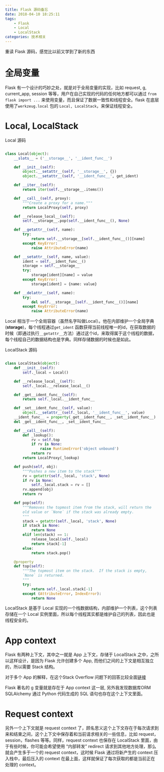 ```yaml
---
title: Flask 源码备忘
date: 2018-04-10 18:25:11
tags: 
	- Flask
	- Local
	- LocalStack
categories: 技术相关
---
```


重读 Flask 源码，感觉比以前又学到了新的东西

# 全局变量

Flask 有一个设计的巧妙之处，就是对于全局变量的实现，比如 request, g, current_app, session 等等，用户在自己实现的代码的任何地方都可以通过
`from flask import ...` 来使用变量，而且保证了数据一致性和线程安全。flask 在底层使用了`werkzeug.local` 包的 `Local, LocalStack`，来保证线程安全。

<!--more-->
# Local, LocalStack

Local 源码
```py

class Local(object):
    __slots__ = ('__storage__', '__ident_func__')

    def __init__(self):
        object.__setattr__(self, '__storage__', {})
        object.__setattr__(self, '__ident_func__', get_ident)

    def __iter__(self):
        return iter(self.__storage__.items())

    def __call__(self, proxy):
        """Create a proxy for a name."""
        return LocalProxy(self, proxy)

    def __release_local__(self):
        self.__storage__.pop(self.__ident_func__(), None)

    def __getattr__(self, name):
        try:
            return self.__storage__[self.__ident_func__()][name]
        except KeyError:
            raise AttributeError(name)

    def __setattr__(self, name, value):
        ident = self.__ident_func__()
        storage = self.__storage__
        try:
            storage[ident][name] = value
        except KeyError:
            storage[ident] = {name: value}

    def __delattr__(self, name):
        try:
            del self.__storage__[self.__ident_func__()][name]
        except KeyError:
            raise AttributeError(name)
```

Local 相当于一个全局容器（虽然名字叫做Local）。他在内部维护一个全局字典(__storage__)，每个线程通过`get_ident` 函数获得当前线程唯一的id，在获取数据的时候（即通过执行`__getattr__`方法）通过这个id，来取得属于这个线程的数据，每个线程自己的数据结构也是字典。同样存储数据的时候也是如此。

LocalStack 源码

```py

class LocalStack(object):
    def __init__(self):
        self._local = Local()

    def __release_local__(self):
        self._local.__release_local__()

    def _get__ident_func__(self):
        return self._local.__ident_func__

    def _set__ident_func__(self, value):
        object.__setattr__(self._local, '__ident_func__', value)
    __ident_func__ = property(_get__ident_func__, _set__ident_func__)
    del _get__ident_func__, _set__ident_func__

    def __call__(self):
        def _lookup():
            rv = self.top
            if rv is None:
                raise RuntimeError('object unbound')
            return rv
        return LocalProxy(_lookup)

    def push(self, obj):
        """Pushes a new item to the stack"""
        rv = getattr(self._local, 'stack', None)
        if rv is None:
            self._local.stack = rv = []
        rv.append(obj)
        return rv

    def pop(self):
        """Removes the topmost item from the stack, will return the
        old value or `None` if the stack was already empty.
        """
        stack = getattr(self._local, 'stack', None)
        if stack is None:
            return None
        elif len(stack) == 1:
            release_local(self._local)
            return stack[-1]
        else:
            return stack.pop()

    @property
    def top(self):
        """The topmost item on the stack.  If the stack is empty,
        `None` is returned.
        """
        try:
            return self._local.stack[-1]
        except (AttributeError, IndexError):
            return None
```

LocalStack 是基于 Local 实现的一个栈数据结构，内部维护一个列表，这个列表存储在一个 Local 实例里面，所以每个线程其实都是维护自己的列表，因此也是线程安全的。

# App context

Flask 有两种上下文，其中之一就是 App 上下文，存储于 LocalStack 之中，之所以这样设计，是因为 Flask 允许创建多个 App, 而他们之间的上下文是相互独立的，所以需要 Stack 结构。

对于多个 App 的解释，在这个Stack Overflow 问题下的回答比较全面[链接](https://stackoverflow.com/questions/20036520/what-is-the-purpose-of-flasks-context-stacks)

Flask 著名的 g 变量就是存在于 App context 这一层, 另外我发现数据库ORM SQLAlchemy 通过 Python 代码生成的 SQL 语句也存在这个上下文里面。

# Request context

另外一个上下文就是 request context 了，顾名思义这个上下文存在于每次请求到来和结束之间，这个上下文中保存着和当前请求相关的一些信息，比如 request， session，flashes 等等。同样，request context 也保存在 LocalStack 里面，由于有些时候，你可能会希望使用 “内部转发” redirect 请求到其他地方处理，那么就会产生多于一个的 request context，这时候 Flask 通过将新产生的 context 压入栈中，最后压入的 context 在最上面，这样就保证了每次获取的都是当前正在处理的 context。

